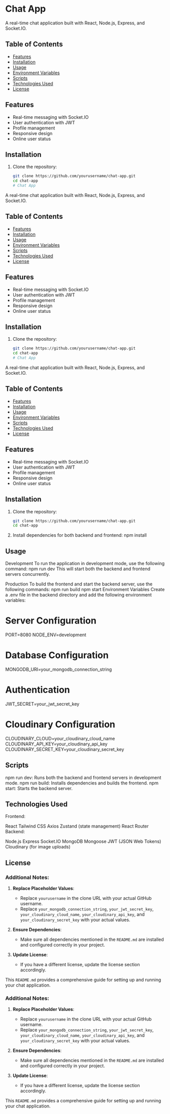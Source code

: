 # Chat App

A real-time chat application built with React, Node.js, Express, and Socket.IO.

## Table of Contents

- [Features](#features)
- [Installation](#installation)
- [Usage](#usage)
- [Environment Variables](#environment-variables)
- [Scripts](#scripts)
- [Technologies Used](#technologies-used)
- [License](#license)

## Features

- Real-time messaging with Socket.IO
- User authentication with JWT
- Profile management
- Responsive design
- Online user status

## Installation

1. Clone the repository:

   ```bash
   git clone https://github.com/yourusername/chat-app.git
   cd chat-app
   # Chat App

A real-time chat application built with React, Node.js, Express, and Socket.IO.

## Table of Contents

- [Features](#features)
- [Installation](#installation)
- [Usage](#usage)
- [Environment Variables](#environment-variables)
- [Scripts](#scripts)
- [Technologies Used](#technologies-used)
- [License](#license)

## Features

- Real-time messaging with Socket.IO
- User authentication with JWT
- Profile management
- Responsive design
- Online user status

## Installation

1. Clone the repository:

   ```bash
   git clone https://github.com/yourusername/chat-app.git
   cd chat-app
   # Chat App

A real-time chat application built with React, Node.js, Express, and Socket.IO.

## Table of Contents

- [Features](#features)
- [Installation](#installation)
- [Usage](#usage)
- [Environment Variables](#environment-variables)
- [Scripts](#scripts)
- [Technologies Used](#technologies-used)
- [License](#license)

## Features

- Real-time messaging with Socket.IO
- User authentication with JWT
- Profile management
- Responsive design
- Online user status

## Installation

1. Clone the repository:

   ```bash
   git clone https://github.com/yourusername/chat-app.git
   cd chat-app
2. Install dependencies for both backend and frontend:
   npm install
   
## Usage
Development
To run the application in development mode, use the following command:
npm run dev
This will start both the backend and frontend servers concurrently.

Production
To build the frontend and start the backend server, use the following commands:
npm run build
npm start
Environment Variables
Create a .env file in the backend directory and add the following environment variables:

# Server Configuration
PORT=8080
NODE_ENV=development

# Database Configuration
MONGODB_URI=your_mongodb_connection_string

# Authentication
JWT_SECRET=your_jwt_secret_key

# Cloudinary Configuration
CLOUDINARY_CLOUD=your_cloudinary_cloud_name
CLOUDINARY_API_KEY=your_cloudinary_api_key
CLOUDINARY_SECRET_KEY=your_cloudinary_secret_key

## Scripts
npm run dev: Runs both the backend and frontend servers in development mode.
npm run build: Installs dependencies and builds the frontend.
npm start: Starts the backend server.

## Technologies Used
Frontend:

React
Tailwind CSS
Axios
Zustand (state management)
React Router
Backend:

Node.js
Express
Socket.IO
MongoDB
Mongoose
JWT (JSON Web Tokens)
Cloudinary (for image uploads)
## License

### Additional Notes:

1. **Replace Placeholder Values**:
   - Replace `yourusername` in the clone URL with your actual GitHub username.
   - Replace `your_mongodb_connection_string`, `your_jwt_secret_key`, `your_cloudinary_cloud_name`, `your_cloudinary_api_key`, and `your_cloudinary_secret_key` with your actual values.

2. **Ensure Dependencies**:
   - Make sure all dependencies mentioned in the `README.md` are installed and configured correctly in your project.

3. **Update License**:
   - If you have a different license, update the license section accordingly.

This `README.md` provides a comprehensive guide for setting up and running your chat application.
### Additional Notes:

1. **Replace Placeholder Values**:
   - Replace `yourusername` in the clone URL with your actual GitHub username.
   - Replace `your_mongodb_connection_string`, `your_jwt_secret_key`, `your_cloudinary_cloud_name`, `your_cloudinary_api_key`, and `your_cloudinary_secret_key` with your actual values.

2. **Ensure Dependencies**:
   - Make sure all dependencies mentioned in the `README.md` are installed and configured correctly in your project.

3. **Update License**:
   - If you have a different license, update the license section accordingly.

This `README.md` provides a comprehensive guide for setting up and running your chat application.
